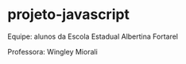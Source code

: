 # projeto-javascript

Equipe: alunos da Escola Estadual Albertina Fortarel

Professora: Wingley Miorali
